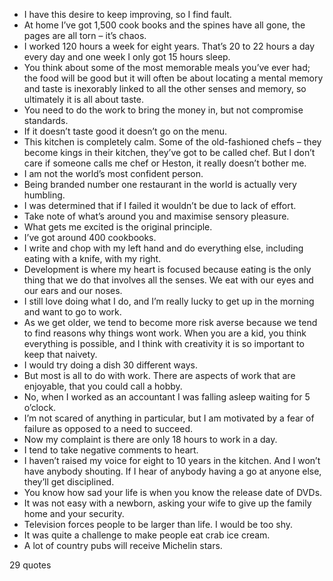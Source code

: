  - I have this desire to keep improving, so I find fault.
 - At home I’ve got 1,500 cook books and the spines have all gone, the pages are all torn – it’s chaos.
 - I worked 120 hours a week for eight years. That’s 20 to 22 hours a day every day and one week I only got 15 hours sleep.
 - You think about some of the most memorable meals you’ve ever had; the food will be good but it will often be about locating a mental memory and taste is inexorably linked to all the other senses and memory, so ultimately it is all about taste.
 - You need to do the work to bring the money in, but not compromise standards.
 - If it doesn’t taste good it doesn’t go on the menu.
 - This kitchen is completely calm. Some of the old-fashioned chefs – they become kings in their kitchen, they’ve got to be called chef. But I don’t care if someone calls me chef or Heston, it really doesn’t bother me.
 - I am not the world’s most confident person.
 - Being branded number one restaurant in the world is actually very humbling.
 - I was determined that if I failed it wouldn’t be due to lack of effort.
 - Take note of what’s around you and maximise sensory pleasure.
 - What gets me excited is the original principle.
 - I’ve got around 400 cookbooks.
 - I write and chop with my left hand and do everything else, including eating with a knife, with my right.
 - Development is where my heart is focused because eating is the only thing that we do that involves all the senses. We eat with our eyes and our ears and our noses.
 - I still love doing what I do, and I’m really lucky to get up in the morning and want to go to work.
 - As we get older, we tend to become more risk averse because we tend to find reasons why things wont work. When you are a kid, you think everything is possible, and I think with creativity it is so important to keep that naivety.
 - I would try doing a dish 30 different ways.
 - But most is all to do with work. There are aspects of work that are enjoyable, that you could call a hobby.
 - No, when I worked as an accountant I was falling asleep waiting for 5 o’clock.
 - I’m not scared of anything in particular, but I am motivated by a fear of failure as opposed to a need to succeed.
 - Now my complaint is there are only 18 hours to work in a day.
 - I tend to take negative comments to heart.
 - I haven’t raised my voice for eight to 10 years in the kitchen. And I won’t have anybody shouting. If I hear of anybody having a go at anyone else, they’ll get disciplined.
 - You know how sad your life is when you know the release date of DVDs.
 - It was not easy with a newborn, asking your wife to give up the family home and your security.
 - Television forces people to be larger than life. I would be too shy.
 - It was quite a challenge to make people eat crab ice cream.
 - A lot of country pubs will receive Michelin stars.

29 quotes